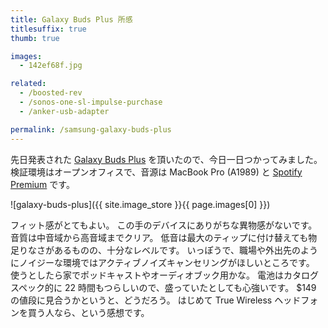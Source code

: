 ```yaml
---
title: Galaxy Buds Plus 所感
titlesuffix: true
thumb: true

images:
  - 142ef68f.jpg

related:
  - /boosted-rev
  - /sonos-one-sl-impulse-purchase
  - /anker-usb-adapter

permalink: /samsung-galaxy-buds-plus
---
```


先日発表された [Galaxy Buds Plus](https://www.samsung.com/us/mobile/audio/galaxy-buds-plus/) を頂いたので、今日一日つかってみました。
検証環境はオープンオフィスで、音源は MacBook Pro (A1989) と [Spotify Premium](https://www.spotify.com/jp/premium/) です。

![galaxy-buds-plus]({{ site.image_store }}{{ page.images[0] }})

フィット感がとてもよい。
この手のデバイスにありがちな異物感がないです。
音質は中音域から高音域までクリア。
低音は最大のティップに付け替えても物足りなさがあるものの、十分なレベルです。
いっぽうで、職場や外出先のようにノイジーな環境ではアクティブノイズキャンセリングがほしいところです。
使うとしたら家でポッドキャストやオーディオブック用かな。
電池はカタログスペック的に 22 時間もつらしいので、盛っていたとしても心強いです。
$149 の値段に見合うかというと、どうだろう。
はじめて True Wireless ヘッドフォンを買う人なら、という感想です。
